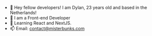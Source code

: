 - 👋 Hey fellow developers! I am Dylan, 23 years old and based in the Netherlands!
- 👀 I am a Front-end Developer
- 🌱 Learning React and NextJS.
-  📫 Email: contact@misterbunks.com


